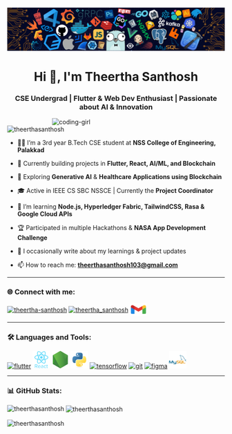 ![GitHub Banner](banner.png)


<h1 align="center">Hi 👋, I'm Theertha Santhosh</h1>
<h3 align="center">CSE Undergrad | Flutter & Web Dev Enthusiast | Passionate about AI & Innovation</h3>

<img align="right" alt="coding-girl" width="400" src="https://logosbynick.com/wp-content/uploads/2022/07/Animation.gif">

<p align="left"> <img src="https://komarev.com/ghpvc/?username=Theertha-santhosh&label=Profile%20views&color=0e75b6&style=flat" alt="theerthasanthosh" /> </p>

- 👩‍💻 I’m a 3rd year B.Tech CSE student at **NSS College of Engineering, Palakkad**

- 🚀 Currently building projects in **Flutter, React, AI/ML, and Blockchain**

- 🧠 Exploring **Generative AI** & **Healthcare Applications using Blockchain**

- 🎓 Active in IEEE CS SBC NSSCE | Currently the **Project Coordinator**

- 🌱 I’m learning **Node.js, Hyperledger Fabric, TailwindCSS, Rasa & Google Cloud APIs**

- 🏆 Participated in multiple Hackathons & **NASA App Development Challenge**

- 📝 I occasionally write about my learnings & project updates  
  <!-- (You can add Medium or Dev.to link here if you publish later) -->

- 📫 How to reach me: **theerthasanthosh103@gmail.com**

---

<h3 align="left">🌐 Connect with me:</h3>
<p align="left">
<a href="https://linkedin.com/in/theertha-santhosh" target="blank"><img align="center" src="https://raw.githubusercontent.com/rahuldkjain/github-profile-readme-generator/master/src/images/icons/Social/linked-in-alt.svg" alt="theertha-santhosh" height="30" width="40" /></a>
<a href="https://instagram.com/theertha_santhosh" target="blank"><img align="center" src="https://raw.githubusercontent.com/rahuldkjain/github-profile-readme-generator/master/src/images/icons/Social/instagram.svg" alt="theertha_santhosh" height="30" width="40" /></a>
<a href="mailto:theerthasanthosh103@gmail.com"><img align="center" src="https://raw.githubusercontent.com/rahuldkjain/github-profile-readme-generator/master/src/images/icons/Social/gmail.svg" alt="email" height="30" width="40" /></a>
</p>

---

<h3 align="left">🛠️ Languages and Tools:</h3>
<p align="left">
  <a href="https://flutter.dev" target="_blank"><img src="https://www.vectorlogo.zone/logos/flutterio/flutterio-icon.svg" alt="flutter" width="40" height="40"/></a>
  <a href="https://reactjs.org" target="_blank"><img src="https://raw.githubusercontent.com/devicons/devicon/master/icons/react/react-original-wordmark.svg" alt="react" width="40" height="40"/></a>
  <a href="https://nodejs.org/" target="_blank"><img src="https://raw.githubusercontent.com/devicons/devicon/master/icons/nodejs/nodejs-original.svg" alt="nodejs" width="40" height="40"/></a>
  <a href="https://www.python.org/" target="_blank"><img src="https://raw.githubusercontent.com/devicons/devicon/master/icons/python/python-original.svg" alt="python" width="40" height="40"/></a>
  <a href="https://www.tensorflow.org/" target="_blank"><img src="https://www.vectorlogo.zone/logos/tensorflow/tensorflow-icon.svg" alt="tensorflow" width="40" height="40"/></a>
  <a href="https://git-scm.com/" target="_blank"><img src="https://www.vectorlogo.zone/logos/git-scm/git-scm-icon.svg" alt="git" width="40" height="40"/></a>
  <a href="https://www.figma.com/" target="_blank"><img src="https://www.vectorlogo.zone/logos/figma/figma-icon.svg" alt="figma" width="40" height="40"/></a>
  <a href="https://www.mysql.com/" target="_blank"><img src="https://raw.githubusercontent.com/devicons/devicon/master/icons/mysql/mysql-original-wordmark.svg" alt="mysql" width="40" height="40"/></a>
</p>

---

<h3 align="left">📊 GitHub Stats:</h3>
<p><img align="left" src="https://github-readme-stats.vercel.app/api/top-langs?username=Theertha-santhosh&show_icons=true&locale=en&layout=compact" alt="theerthasanthosh" /></p>

<p>&nbsp;<img align="center" src="https://github-readme-stats.vercel.app/api?username=Theertha-santhosh&show_icons=true&locale=en" alt="theerthasanthosh" /></p>

<p><img align="center" src="https://github-readme-streak-stats.herokuapp.com/?user=Theertha-santhosh&" alt="theerthasanthosh" /></p>

